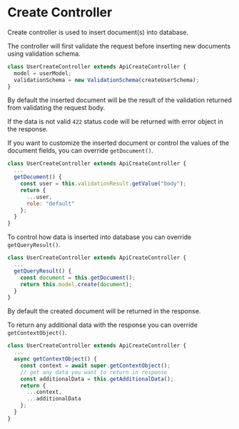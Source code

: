 # Create Controller

Create controller is used to insert document(s) into database.

The controller will first validate the request before inserting new documents using validation schema.

```javascript
class UserCreateController extends ApiCreateController {
  model = userModel;
  validationSchema = new ValidationSchema(createUserSchema);
}
```

By default the inserted document will be the result of the validation returned from validating the request body.

If the data is not valid `422` status code will be returned with error object in the response.

If you want to customize the inserted document or control the values of the document fields, you can override `getDocument()`.

```javascript
class UserCreateController extends ApiCreateController {
  ...
  getDocument() {
    const user = this.validationResult.getValue("body");
    return {
      ...user,
      role: "default"
    };
  }
}
```

To control how data is inserted into database you can override `getQueryResult()`.

```javascript
class UserCreateController extends ApiCreateController {
  ...
  getQueryResult() {
    const document = this.getDocument();
    return this.model.create(document);
  }
}
```

By default the created document will be returned in the response.

To return any additional data with the response you can override `getContextObject()`.

```javascript
class UserCreateController extends ApiCreateController {
  ...
  async getContextObject() {
    const context = await super.getContextObject();
    // get any data you want to return in response
    const additionalData = this.getAdditionalData();
    return {
      ...context,
      ...additionalData
    };
  }
}
```
